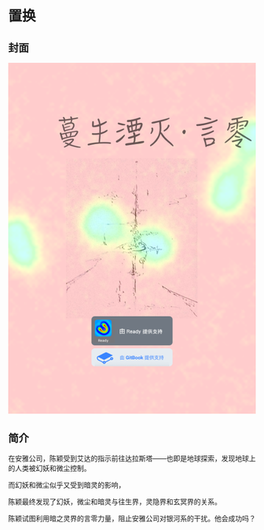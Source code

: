 # 置换

## 封面

![](<../../../.gitbook/assets/5 (1).png>)

## 简介

在安雅公司，陈颖受到艾达的指示前往达拉斯塔——也即是地球探索，发现地球上的人类被幻妖和微尘控制。

而幻妖和微尘似乎又受到暗灵的影响，

陈颖最终发现了幻妖，微尘和暗灵与往生界，灵隐界和玄冥界的关系。

陈颖试图利用暗之灵界的言零力量，阻止安雅公司对银河系的干扰。他会成功吗？
